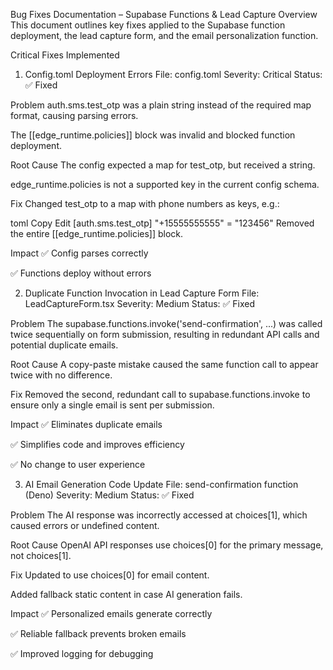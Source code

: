 Bug Fixes Documentation – Supabase Functions & Lead Capture
Overview
This document outlines key fixes applied to the Supabase function deployment, the lead capture form, and the email personalization function.

Critical Fixes Implemented
1. Config.toml Deployment Errors
File: config.toml
Severity: Critical
Status: ✅ Fixed

Problem
auth.sms.test_otp was a plain string instead of the required map format, causing parsing errors.

The [[edge_runtime.policies]] block was invalid and blocked function deployment.

Root Cause
The config expected a map for test_otp, but received a string.

edge_runtime.policies is not a supported key in the current config schema.

Fix
Changed test_otp to a map with phone numbers as keys, e.g.:

toml
Copy
Edit
[auth.sms.test_otp]
"+15555555555" = "123456"
Removed the entire [[edge_runtime.policies]] block.

Impact
✅ Config parses correctly

✅ Functions deploy without errors

2. Duplicate Function Invocation in Lead Capture Form
File: LeadCaptureForm.tsx
Severity: Medium
Status: ✅ Fixed

Problem
The supabase.functions.invoke('send-confirmation', ...) was called twice sequentially on form submission, resulting in redundant API calls and potential duplicate emails.

Root Cause
A copy-paste mistake caused the same function call to appear twice with no difference.

Fix
Removed the second, redundant call to supabase.functions.invoke to ensure only a single email is sent per submission.

Impact
✅ Eliminates duplicate emails

✅ Simplifies code and improves efficiency

✅ No change to user experience

3. AI Email Generation Code Update
File: send-confirmation function (Deno)
Severity: Medium
Status: ✅ Fixed

Problem
The AI response was incorrectly accessed at choices[1], which caused errors or undefined content.

Root Cause
OpenAI API responses use choices[0] for the primary message, not choices[1].

Fix
Updated to use choices[0] for email content.

Added fallback static content in case AI generation fails.

Impact
✅ Personalized emails generate correctly

✅ Reliable fallback prevents broken emails

✅ Improved logging for debugging

